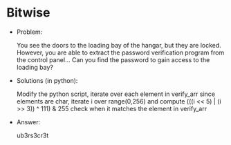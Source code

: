 # Bitwise

* Problem:

  You see the doors to the loading bay of the hangar, but they are locked. However, you are able to extract the password verification program from the control panel... Can you find the password to gain access to the loading bay?

* Solutions (in python):

  Modify the python script, iterate over each element in verify_arr
since elements are char, iterate i over range(0,256) and compute (((i << 5) | (i >> 3)) ^ 111) & 255 check when it matches the element in verify_arr

* Answer: 

  ub3rs3cr3t
